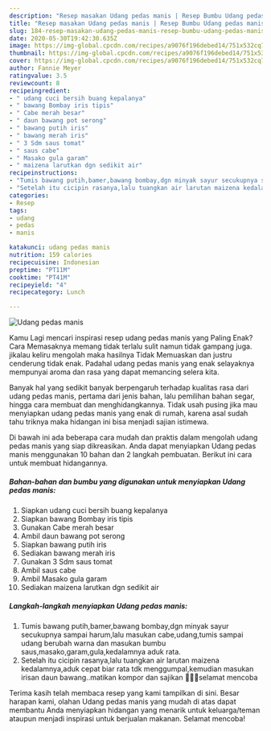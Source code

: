 ```yaml
---
description: "Resep masakan Udang pedas manis | Resep Bumbu Udang pedas manis Yang Enak Banget"
title: "Resep masakan Udang pedas manis | Resep Bumbu Udang pedas manis Yang Enak Banget"
slug: 184-resep-masakan-udang-pedas-manis-resep-bumbu-udang-pedas-manis-yang-enak-banget
date: 2020-05-30T19:42:30.635Z
image: https://img-global.cpcdn.com/recipes/a9076f196debed14/751x532cq70/udang-pedas-manis-foto-resep-utama.jpg
thumbnail: https://img-global.cpcdn.com/recipes/a9076f196debed14/751x532cq70/udang-pedas-manis-foto-resep-utama.jpg
cover: https://img-global.cpcdn.com/recipes/a9076f196debed14/751x532cq70/udang-pedas-manis-foto-resep-utama.jpg
author: Fannie Meyer
ratingvalue: 3.5
reviewcount: 8
recipeingredient:
- " udang cuci bersih buang kepalanya"
- " bawang Bombay iris tipis"
- " Cabe merah besar"
- " daun bawang pot serong"
- " bawang putih iris"
- " bawang merah iris"
- " 3 Sdm saus tomat"
- " saus cabe"
- " Masako gula garam"
- " maizena larutkan dgn sedikit air"
recipeinstructions:
- "Tumis bawang putih,bamer,bawang bombay,dgn minyak sayur secukupnya sampai harum,lalu masukan cabe,udang,tumis sampai udang berubah warna dan masukan bumbu saus,masako,garam,gula,kedalamnya aduk rata."
- "Setelah itu cicipin rasanya,lalu tuangkan air larutan maizena kedalamnya,aduk cepat biar rata tdk menggumpal,kemudian masukan irisan daun bawang..matikan kompor dan sajikan 👌🏻💜selamat mencoba"
categories:
- Resep
tags:
- udang
- pedas
- manis

katakunci: udang pedas manis 
nutrition: 159 calories
recipecuisine: Indonesian
preptime: "PT11M"
cooktime: "PT41M"
recipeyield: "4"
recipecategory: Lunch

---
```



![Udang pedas manis](https://img-global.cpcdn.com/recipes/a9076f196debed14/751x532cq70/udang-pedas-manis-foto-resep-utama.jpg)

Kamu Lagi mencari inspirasi resep udang pedas manis yang Paling Enak? Cara Memasaknya memang tidak terlalu sulit namun tidak gampang juga. jikalau keliru mengolah maka hasilnya Tidak Memuaskan dan justru cenderung tidak enak. Padahal udang pedas manis yang enak selayaknya mempunyai aroma dan rasa yang dapat memancing selera kita.

Banyak hal yang sedikit banyak berpengaruh terhadap kualitas rasa dari udang pedas manis, pertama dari jenis bahan, lalu pemilihan bahan segar, hingga cara membuat dan menghidangkannya. Tidak usah pusing jika mau menyiapkan udang pedas manis yang enak di rumah, karena asal sudah tahu triknya maka hidangan ini bisa menjadi sajian istimewa.




Di bawah ini ada beberapa cara mudah dan praktis dalam mengolah udang pedas manis yang siap dikreasikan. Anda dapat menyiapkan Udang pedas manis menggunakan 10 bahan dan 2 langkah pembuatan. Berikut ini cara untuk membuat hidangannya.

<!--inarticleads1-->

##### Bahan-bahan dan bumbu yang digunakan untuk menyiapkan Udang pedas manis:

1. Siapkan  udang cuci bersih buang kepalanya
1. Siapkan  bawang Bombay iris tipis
1. Gunakan  Cabe merah besar
1. Ambil  daun bawang pot serong
1. Siapkan  bawang putih iris
1. Sediakan  bawang merah iris
1. Gunakan  3 Sdm saus tomat
1. Ambil  saus cabe
1. Ambil  Masako gula garam
1. Sediakan  maizena larutkan dgn sedikit air




<!--inarticleads2-->

##### Langkah-langkah menyiapkan Udang pedas manis:

1. Tumis bawang putih,bamer,bawang bombay,dgn minyak sayur secukupnya sampai harum,lalu masukan cabe,udang,tumis sampai udang berubah warna dan masukan bumbu saus,masako,garam,gula,kedalamnya aduk rata.
1. Setelah itu cicipin rasanya,lalu tuangkan air larutan maizena kedalamnya,aduk cepat biar rata tdk menggumpal,kemudian masukan irisan daun bawang..matikan kompor dan sajikan 👌🏻💜selamat mencoba




Terima kasih telah membaca resep yang kami tampilkan di sini. Besar harapan kami, olahan Udang pedas manis yang mudah di atas dapat membantu Anda menyiapkan hidangan yang menarik untuk keluarga/teman ataupun menjadi inspirasi untuk berjualan makanan. Selamat mencoba!
